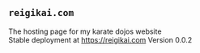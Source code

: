 ## `reigikai.com`
The hosting page for my karate dojos website  
Stable deployment at https://reigikai.com
Version 0.0.2
